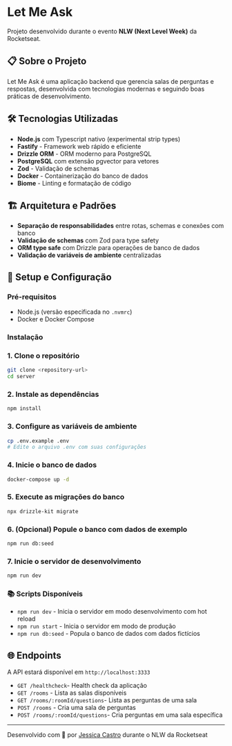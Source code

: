 # Let Me Ask

Projeto desenvolvido durante o evento **NLW (Next Level Week)** da Rocketseat.

## 📋 Sobre o Projeto

Let Me Ask é uma aplicação backend que gerencia salas de perguntas e respostas, desenvolvida com tecnologias modernas e seguindo boas práticas de desenvolvimento.

## 🛠️ Tecnologias Utilizadas

- **Node.js** com Typescript nativo (experimental strip types)
- **Fastify** - Framework web rápido e eficiente
- **Drizzle ORM** - ORM moderno para PostgreSQL
- **PostgreSQL** com extensão pgvector para vetores
- **Zod** - Validação de schemas
- **Docker** - Containerização do banco de dados
- **Biome** - Linting e formatação de código

## 🏗️ Arquitetura e Padrões

- **Separação de responsabilidades** entre rotas, schemas e conexões com banco
- **Validação de schemas** com Zod para type safety
- **ORM type safe** com Drizzle para operações de banco de dados
- **Validação de variáveis de ambiente** centralizadas

## 🚀 Setup e Configuração

### Pré-requisitos

- Node.js (versão especificada no `.nvmrc`)
- Docker e Docker Compose

### Instalação

### 1. **Clone o repositório**

```bash
git clone <repository-url>
cd server
```

### 2. **Instale as dependências**

```bash
npm install
```

### 3. **Configure as variáveis de ambiente**

```bash
cp .env.example .env
# Edite o arquivo .env com suas configurações
```

### 4. **Inicie o banco de dados**

```bash
docker-compose up -d
```

### 5. **Execute as migrações do banco**

```bash
npx drizzle-kit migrate
```

### 6. **(Opcional) Popule o banco com dados de exemplo**

```bash
npm run db:seed
```

### 7. **Inicie o servidor de desenvolvimento**

```bash
npm run dev
```

### 📚 Scripts Disponíveis

- `npm run dev` - Inicia o servidor em modo desenvolvimento com hot reload
- `npm run start` - Inicia o servidor em modo de produção
- `npm run db:seed` - Popula o banco de dados com dados fictícios

## 🌐 Endpoints

A API estará disponível em `http://localhost:3333`

- `GET /healthcheck`- Health check da aplicação
- `GET /rooms` - Lista as salas disponíveis
- `GET /rooms/:roomId/questions`- Lista as perguntas de uma sala
- `POST /rooms` - Cria uma sala de perguntas
- `POST /rooms/:roomId/questions`- Cria perguntas em uma sala específica

---

Desenvolvido com 🩵 por [Jessica Castro](https://github.com/jessicacastro) durante o NLW da Rocketseat

